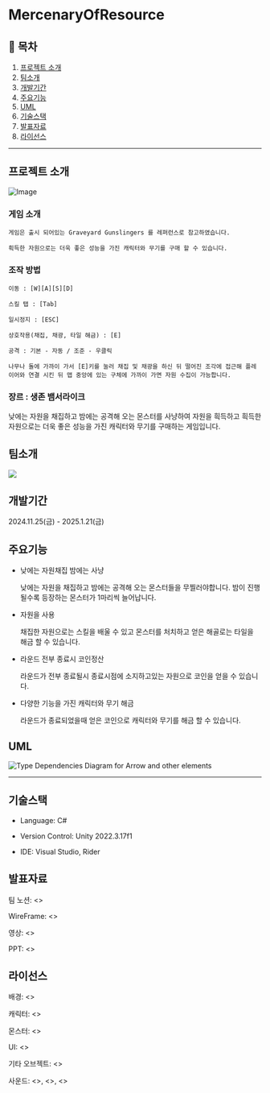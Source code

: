 # MercenaryOfResource

## 📖 목차
1. [프로젝트 소개](#프로젝트-소개)
2. [팀소개](#팀소개)
3. [개발기간](#개발기간)
4. [주요기능](#주요기능)
5. [UML](#uml)
6. [기술스택](#기술스택)
7. [발표자료](#발표자료)
8. [라이선스](#라이선스)

---  
## 프로젝트 소개

![Image](https://github.com/user-attachments/assets/76b891f7-2f49-4c39-b939-eb98ac1b1638)

### 게임 소개 

```
게임은 출시 되어있는 Graveyard Gunslingers 를 레퍼런스로 참고하였습니다.

흭득한 자원으로는 더욱 좋은 성능을 가진 캐릭터와 무기를 구매 할 수 있습니다.

```
### 조작 방법
```
이동 : [W][A][S][D]

스킬 탭 : [Tab]

일시정지 : [ESC]

상호작용(채집, 채광, 타일 해금) : [E]

공격 : 기본 - 자동 / 조준 - 우클릭

나무나 돌에 가까이 가서 [E]키를 눌러 채집 및 채광을 하신 뒤 떨어진 조각에 접근해 플레이어와 연결 시킨 뒤 맵 중앙에 있는 구체에 가까이 가면 자원 수집이 가능합니다.
```

### 장르 : 생존 뱀서라이크

낮에는 자원을 채집하고 밤에는 공격해 오는 몬스터를 사냥하여 자원을 흭득하고 흭득한 자원으로는 더욱 좋은 성능을 가진 캐릭터와 무기를 구매하는 게임입니다. 

## 팀소개
<a href="https://github.com/new-Tower-of-Babel/MercenaryOfResource/graphs/contributors">
  <img src="https://contrib.rocks/image?repo=new-Tower-of-Babel/MercenaryOfResource&refresh=true">
</a>

## 개발기간
2024.11.25(금) - 2025.1.21(금)

## 주요기능

- 낮에는 자원채집 밤에는 사냥

  낮에는 자원을 채집하고 밤에는 공격해 오는 몬스터들을 무찔러야합니다. 밤이 진행될수록 등장하는 몬스터가 1마리씩 늘어납니다.


- 자원을 사용

  채집한 자원으로는 스킬을 배울 수 있고 몬스터를 처치하고 얻은 해골로는 타일을 해금 할 수 있습니다.


- 라운드 전부 종료시 코인정산

  라운드가 전부 종료될시 종료시점에 소지하고있는 자원으로 코인을 얻을 수 있습니다.


- 다양한 기능을 가진 캐릭터와 무기 해금
  
  라운드가 종료되었을때 얻은 코인으로 캐릭터와 무기를 해금 할 수 있습니다.


## UML

![Type Dependencies Diagram for Arrow and other elements]()


---
## 기술스택

- Language: C#


- Version Control: Unity 2022.3.17f1


- IDE: Visual Studio, Rider


## 발표자료

팀 노션: <>


WireFrame: <>


영상: <>


PPT: <>


## 라이선스


배경: <>


캐릭터: <>


몬스터: <>


UI: <>


기타 오브젝트: <>


사운드: <>, <>, <>
